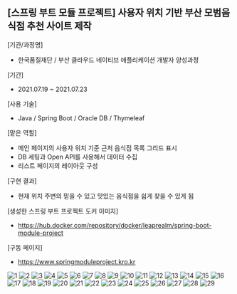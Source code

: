 ## [스프링 부트 모듈 프로젝트] 사용자 위치 기반 부산 모범음식점 추천 사이트 제작

[기관/과정명]
- 한국품질재단 / 부산 클라우드 네이티브 애플리케이션 개발자 양성과정

[기간]
- 2021.07.19 ~ 2021.07.23

[사용 기술]
- Java / Spring Boot / Oracle DB / Thymeleaf

[맡은 역할]
- 메인 페이지의 사용자 위치 기준 근처 음식점 목록 그리드 표시
- DB 세팅과 Open API를 사용해서 데이터 수집
- 리스트 페이지의 레이아웃 구성

[구현 결과]
- 현재 위치 주변의 믿을 수 있고 맛있는 음식점을 쉽게 찾을 수 있게 됨

[생성한 스프링 부트 프로젝트 도커 이미지]
- https://hub.docker.com/repository/docker/leaprealm/spring-boot-module-project

[구동 페이지]
- https://www.springmoduleproject.kro.kr

![1](https://user-images.githubusercontent.com/43628076/133060073-fc53a511-4a72-4025-9931-08cd31eb385e.png)
![2](https://user-images.githubusercontent.com/43628076/133060077-3358ffff-1379-46f4-8009-56e399486765.png)
![3](https://user-images.githubusercontent.com/43628076/133060081-e082818d-1894-400e-bdaa-67cd86a91935.png)
![4](https://user-images.githubusercontent.com/43628076/133060088-f63903c0-656f-4597-99ef-7c3bfc9e13ca.png)
![5](https://user-images.githubusercontent.com/43628076/133060095-c7a75838-5496-4da6-8e1b-9731c7ac46f4.png)
![6](https://user-images.githubusercontent.com/43628076/133060099-45d802f0-b7a6-4e92-86cf-eaa4b16adc99.png)
![7](https://user-images.githubusercontent.com/43628076/133060104-25a2834f-0e2b-482c-b31d-208c44e38a3b.png)
![8](https://user-images.githubusercontent.com/43628076/133060107-38972b4c-fb9c-4362-aa84-7d1048c2d148.png)
![9](https://user-images.githubusercontent.com/43628076/133060119-7a35b0c7-49ed-4437-a8b7-63778b03553c.png)
![10](https://user-images.githubusercontent.com/43628076/133060124-6a618605-3043-42cb-a381-ac66a1f34e17.png)
![11](https://user-images.githubusercontent.com/43628076/133060131-c2a363f0-3a14-4938-a375-719f33d154b5.png)
![12](https://user-images.githubusercontent.com/43628076/133060137-9d78deda-b658-43f0-853f-be5aa0c6856b.png)
![13](https://user-images.githubusercontent.com/43628076/133060145-abcb5858-3125-40a5-82e1-87de91b9de8d.png)
![14](https://user-images.githubusercontent.com/43628076/133060159-f3a2d70e-eed3-49e5-96b5-f0ee42ef771d.png)
![15](https://user-images.githubusercontent.com/43628076/133060164-e6afdf07-c287-4c41-9e97-fbc753d6f7ba.png)
![16](https://user-images.githubusercontent.com/43628076/133060170-0657953b-87c7-484d-b280-f0ecd57e2004.png)
![17](https://user-images.githubusercontent.com/43628076/133060174-716e97c3-4617-4484-b6e0-dd8a943a05fa.png)
![18](https://user-images.githubusercontent.com/43628076/133060180-c1dfb3f6-8f1f-4f08-bc54-b6be8161f1f7.png)
![19](https://user-images.githubusercontent.com/43628076/133060185-fd456916-0025-44c6-8170-c0f2ce412a1d.png)
![20](https://user-images.githubusercontent.com/43628076/133060192-7d622635-6cb1-47f7-8f52-947527b3a183.png)
![21](https://user-images.githubusercontent.com/43628076/133060199-f793a409-81dc-48c1-b9df-ed7fdaf41484.png)
![22](https://user-images.githubusercontent.com/43628076/133060211-cb1135c4-05b6-4035-acac-15ae08d9d2ac.png)
![23](https://user-images.githubusercontent.com/43628076/133060217-62a56020-fee9-4690-8eaa-ef89ec88f7d0.png)
![24](https://user-images.githubusercontent.com/43628076/133060223-2a48af5a-a71c-42ae-bc4f-be737ac992ac.png)
![25](https://user-images.githubusercontent.com/43628076/133060227-ff234cab-663c-47e6-8d96-bedb359d3e60.png)
![26](https://user-images.githubusercontent.com/43628076/133060230-99ea36c8-597c-4b61-82aa-cb827af5ea11.png)
![27](https://user-images.githubusercontent.com/43628076/133060234-edd3ef68-dc87-4f53-bd9e-bdb834ab5729.png)
![28](https://user-images.githubusercontent.com/43628076/133060238-003a1b63-3c6b-42dd-bf31-3d04418038de.png)
![29](https://user-images.githubusercontent.com/43628076/133060239-4ab3c968-5439-4354-be1c-b267fe43fddd.png)
